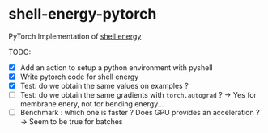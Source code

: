 # shell-energy-pytorch
PyTorch Implementation of [shell energy](https://gitlab.com/numod/shell-energy)

TODO:

- [x] Add an action to setup a python environment with pyshell
- [x] Write pytorch code for shell energy
- [x] Test: do we obtain the same values on examples ?
- [ ] Test: do we obtain the same gradients with `torch.autograd` ? -> Yes for membrane enery, not for bending energy...
- [ ] Benchmark : which one is faster ? Does GPU provides an acceleration ? -> Seem to be true for batches 
